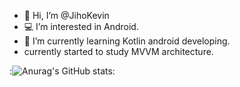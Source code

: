 - 👋 Hi, I’m @JihoKevin
- 💻 I’m interested in Android.
- 🌱 I’m currently learning Kotlin android developing.
- currently started to study MVVM architecture.

:![Anurag's GitHub stats](https://github-readme-stats.vercel.app/api?username=JihoKevin&&show_icons=true&theme=Default):

<!---
JihoKevin/JihoKevin is a ✨ special ✨ repository because its `README.md` (this file) appears on your GitHub profile.
You can click the Preview link to take a look at your changes.
--->
